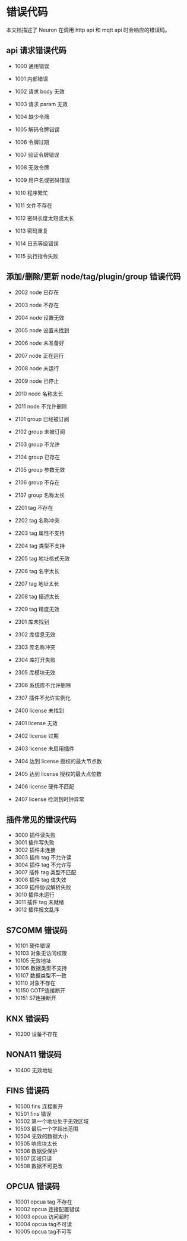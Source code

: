 # 错误代码

本文档描述了 Neuron 在调用 http api 和 mqtt api 时会响应的错误码。

## api 请求错误代码

* 1000 通用错误

* 1001 内部错误

* 1002    请求 body 无效
* 1003    请求 param 无效
* 1004    缺少令牌
* 1005    解码令牌错误
* 1006    令牌过期
* 1007    验证令牌错误
* 1008    无效令牌
* 1009    用户名或密码错误
* 1010    程序繁忙
* 1011    文件不存在
* 1012    密码长度太短或太长
* 1013    密码重复
* 1014    日志等级错误
* 1015    执行指令失败

## 添加/删除/更新 node/tag/plugin/group 错误代码

* 2002    node 已存在
* 2003    node 不存在
* 2004    node 设置无效
* 2005    node 设置未找到
* 2006    node 未准备好
* 2007    node 正在运行
* 2008    node 未运行
* 2009    node 已停止
* 2010    node 名称太长
* 2011    node 不允许删除

* 2101    group 已经被订阅
* 2102    group 未被订阅
* 2103    group 不允许
* 2104    group 已存在
* 2105    group 参数无效
* 2106    group 不存在
* 2107    group 名称太长

* 2201    tag 不存在
* 2202    tag 名称冲突
* 2203    tag 属性不支持
* 2204    tag 类型不支持
* 2205    tag 地址格式无效
* 2206    tag 名字太长
* 2207    tag 地址太长
* 2208    tag 描述太长
* 2209    tag 精度无效

* 2301    库未找到
* 2302    库信息无效
* 2303    库名称冲突
* 2304    库打开失败
* 2305    库模块无效
* 2306    系统库不允许删除
* 2307    插件不允许实例化

* 2400    license 未找到
* 2401    license 无效
* 2402    license 过期
* 2403    license 未启用插件
* 2404    达到 license 授权的最大节点数
* 2405    达到 license 授权的最大点位数
* 2406    license 硬件不匹配
* 2407    license 检测到时钟异常

## 插件常见的错误代码

* 3000    插件读失败
* 3001    插件写失败
* 3002    插件未连接
* 3003    插件 tag 不允许读
* 3004    插件 tag 不允许写
* 3007    插件 tag 类型不匹配
* 3008    插件 tag 值失效
* 3009    插件协议解析失败
* 3010    插件未运行
* 3011    插件 tag 未就绪
* 3012    插件报文乱序

## S7COMM 错误码

* 10101  硬件错误
* 10103  对象无访问权限
* 10105  无效地址
* 10106  数据类型不支持
* 10107  数据类型不一致
* 10110  对象不存在
* 10150  COTP连接断开
* 10151  S7连接断开

## KNX 错误码

* 10200  设备不存在

## NONA11 错误码

* 10400  无效地址

## FINS 错误码

* 10500    fins 连接断开
* 10501    fins 错误
* 10502    第一个地址处于无效区域
* 10503    最后一个字超出范围
* 10504    无效的数据大小
* 10505    响应块太长
* 10506    数据受保护
* 10507    区域只读
* 10508    数据不可更改

## OPCUA 错误码

* 10001    opcua tag 不存在
* 10002    opcua 连接配置错误
* 10003    opcua 访问超时
* 10004    opcua tag不可读
* 10005    opcua tag不可写
